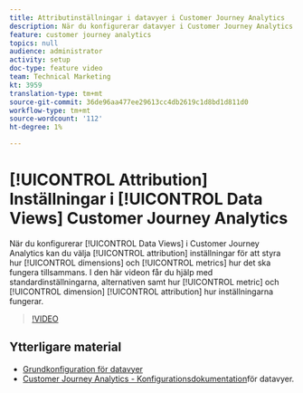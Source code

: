 ```yaml
---
title: Attributinställningar i datavyer i Customer Journey Analytics
description: När du konfigurerar datavyer i Customer Journey Analytics kan du välja attribueringsinställningar för att styra hur mått och mätvärden fungerar tillsammans. I den här videon får du hjälp med standardinställningar, alternativ och hur mått- och dimensionsattribueringsinställningarna samverkar.
feature: customer journey analytics
topics: null
audience: administrator
activity: setup
doc-type: feature video
team: Technical Marketing
kt: 3959
translation-type: tm+mt
source-git-commit: 36de96aa477ee29613cc4db2619c1d8bd1d811d0
workflow-type: tm+mt
source-wordcount: '112'
ht-degree: 1%

---
```



# [!UICONTROL Attribution] Inställningar i [!UICONTROL Data Views] Customer Journey Analytics

När du konfigurerar [!UICONTROL Data Views] i Customer Journey Analytics kan du välja [!UICONTROL attribution] inställningar för att styra hur [!UICONTROL dimensions] och [!UICONTROL metrics] hur det ska fungera tillsammans. I den här videon får du hjälp med standardinställningarna, alternativen samt hur [!UICONTROL metric] och [!UICONTROL dimension] [!UICONTROL attribution] hur inställningarna fungerar.

>[!VIDEO](https://video.tv.adobe.com/v/30185/?quality=12&enable10seconds=on&speedcontrol=on)

## Ytterligare material

* [Grundkonfiguration för datavyer](basic-configuration-for-data-views.md)
* [Customer Journey Analytics - Konfigurationsdokumentation](https://docs.adobe.com/content/help/en/analytics-platform/using/cja-dataviews/configure-dataviews.html)för datavyer.
